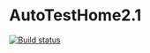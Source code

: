 # AutoTestHome2.1
[![Build status](https://ci.appveyor.com/api/projects/status/e3p3s5t2vdxfo1ri?svg=true)](https://ci.appveyor.com/project/brunduk/autotesthome2-1)
